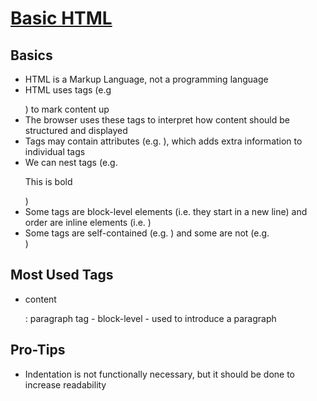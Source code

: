 # [Basic HTML](https://www.youtube.com/playlist?list=PL4cUxeGkcC9ibZ2TSBaGGNrgh4ZgYE6Cc)

## Basics
- HTML is a Markup Language, not a programming language
- HTML uses tags (e.g <p> </p>) to mark content up
- The browser uses these tags to interpret how content should be structured and displayed
- Tags may contain attributes (e.g. <span id="content-1"> </span>), which adds extra information to individual tags
- We can nest tags (e.g. <p> This is <bold> bold </bold> </p>)
- Some tags are block-level elements (i.e. they start in a new line) and order are inline elements (i.e. )
- Some tags are self-contained (e.g. <img>) and some are not (e.g. <div> </div>)

## Most Used Tags
- <p> content </p>: paragraph tag
    - block-level
    - used to introduce a paragraph


## Pro-Tips
- Indentation is not functionally necessary, but it should be done to increase readability